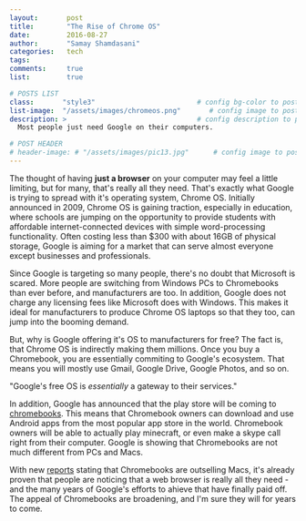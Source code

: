 ```yaml
---
layout:       post
title:        "The Rise of Chrome OS"
date:         2016-08-27
author:       "Samay Shamdasani"
categories:   tech
tags:         
comments:     true
list:         true

# POSTS LIST
class:       "style3"                         # config bg-color to post list card (1..6)
list-image:  "/assets/images/chromeos.png"       # config image to post list card (1..6)
description: >                                # config description to post list card
  Most people just need Google on their computers.

# POST HEADER
# header-image: # "/assets/images/pic13.jpg"      # config image to post header
---
```

The thought of having **just a browser** on your computer may feel a little limiting, but for many, that's really all they need. That's exactly what Google is trying to spread with it's operating system, Chrome OS. Initially announced in 2009, Chrome OS is gaining traction, especially in education, where schools are jumping on the opportunity to provide students with affordable internet-connected devices with simple word-processing functionality. Often costing less than $300 with about 16GB of physical storage, Google is aiming for a market that can serve almost everyone except businesses and professionals.

Since Google is targeting so many people, there's no doubt that Microsoft is scared. More people are switching from Windows PCs to Chromebooks than ever before, and manufacturers are too. In addition, Google does not charge any licensing fees like Microsoft does with Windows. This makes it ideal for manufacturers to produce Chrome OS laptops so that they too, can jump into the booming demand.

But, why is Google offering it's OS to manufacturers for free? The fact is, that Chrome OS is indirectly making them millions. Once you buy a Chromebook, you are essentially commiting to Google's ecosystem. That means you will mostly use Gmail, Google Drive, Google Photos, and so on.

<p class= "quote">"Google's free OS is <i> essentially </i> a gateway to their services."</p>

In addition, Google has announced that the play store will be coming to [chromebooks](https://chrome.googleblog.com/2016/05/the-google-play-store-coming-to.html). This means that Chromebook owners can download and use Android apps from the most popular app store in the world. Chromebook owners will be able to actually play minecraft, or even make a skype call right from their computer. Google is showing that Chromebooks are not much different from PCs and Macs.

With new [reports](https://www.theguardian.com/technology/2016/may/23/chromebook-mac-google-pc-sales) stating that Chromebooks are outselling Macs, it's already proven that people are noticing that a web browser is really all they need - and the many years of Google's efforts to ahieve that have finally paid off. The appeal of Chromebooks are broadening, and I'm sure they will for years to come.
